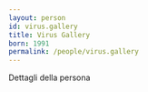 ```yaml
---
layout: person
id: virus.gallery
title: Virus Gallery
born: 1991
permalink: /people/virus.gallery
---
```


Dettagli della persona 